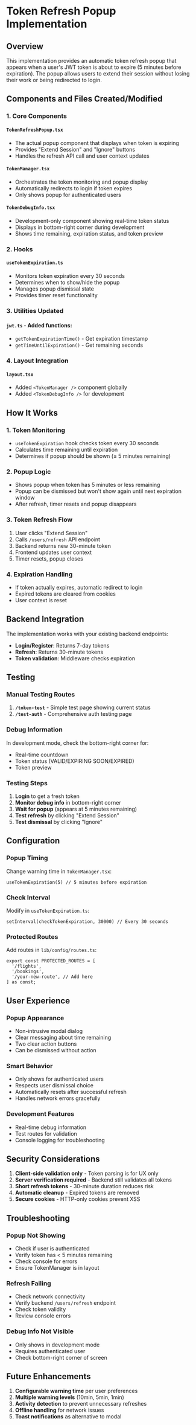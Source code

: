 # Token Refresh Popup Implementation

## Overview

This implementation provides an automatic token refresh popup that appears when a user's JWT token is about to expire (5 minutes before expiration). The popup allows users to extend their session without losing their work or being redirected to login.

## Components and Files Created/Modified

### 1. Core Components

#### `TokenRefreshPopup.tsx`
- The actual popup component that displays when token is expiring
- Provides "Extend Session" and "Ignore" buttons
- Handles the refresh API call and user context updates

#### `TokenManager.tsx`
- Orchestrates the token monitoring and popup display
- Automatically redirects to login if token expires
- Only shows popup for authenticated users

#### `TokenDebugInfo.tsx`
- Development-only component showing real-time token status
- Displays in bottom-right corner during development
- Shows time remaining, expiration status, and token preview

### 2. Hooks

#### `useTokenExpiration.ts`
- Monitors token expiration every 30 seconds
- Determines when to show/hide the popup
- Manages popup dismissal state
- Provides timer reset functionality

### 3. Utilities Updated

#### `jwt.ts` - Added functions:
- `getTokenExpirationTime()` - Get expiration timestamp
- `getTimeUntilExpiration()` - Get remaining seconds

### 4. Layout Integration

#### `layout.tsx`
- Added `<TokenManager />` component globally
- Added `<TokenDebugInfo />` for development

## How It Works

### 1. Token Monitoring
- `useTokenExpiration` hook checks token every 30 seconds
- Calculates time remaining until expiration
- Determines if popup should be shown (≤ 5 minutes remaining)

### 2. Popup Logic
- Shows popup when token has 5 minutes or less remaining
- Popup can be dismissed but won't show again until next expiration window
- After refresh, timer resets and popup disappears

### 3. Token Refresh Flow
1. User clicks "Extend Session"
2. Calls `/users/refresh` API endpoint  
3. Backend returns new 30-minute token
4. Frontend updates user context
5. Timer resets, popup closes

### 4. Expiration Handling
- If token actually expires, automatic redirect to login
- Expired tokens are cleared from cookies
- User context is reset

## Backend Integration

The implementation works with your existing backend endpoints:

- **Login/Register**: Returns 7-day tokens
- **Refresh**: Returns 30-minute tokens  
- **Token validation**: Middleware checks expiration

## Testing

### Manual Testing Routes

1. **`/token-test`** - Simple test page showing current status
2. **`/test-auth`** - Comprehensive auth testing page

### Debug Information

In development mode, check the bottom-right corner for:
- Real-time countdown
- Token status (VALID/EXPIRING SOON/EXPIRED)
- Token preview

### Testing Steps

1. **Login** to get a fresh token
2. **Monitor debug info** in bottom-right corner
3. **Wait for popup** (appears at 5 minutes remaining)
4. **Test refresh** by clicking "Extend Session"
5. **Test dismissal** by clicking "Ignore"

## Configuration

### Popup Timing
Change warning time in `TokenManager.tsx`:
```tsx
useTokenExpiration(5) // 5 minutes before expiration
```

### Check Interval
Modify in `useTokenExpiration.ts`:
```tsx
setInterval(checkTokenExpiration, 30000) // Every 30 seconds
```

### Protected Routes
Add routes in `lib/config/routes.ts`:
```tsx
export const PROTECTED_ROUTES = [
  '/flights',
  '/bookings',
  '/your-new-route', // Add here
] as const;
```

## User Experience

### Popup Appearance
- Non-intrusive modal dialog
- Clear messaging about time remaining
- Two clear action buttons
- Can be dismissed without action

### Smart Behavior
- Only shows for authenticated users
- Respects user dismissal choice
- Automatically resets after successful refresh
- Handles network errors gracefully

### Development Features
- Real-time debug information
- Test routes for validation
- Console logging for troubleshooting

## Security Considerations

1. **Client-side validation only** - Token parsing is for UX only
2. **Server verification required** - Backend still validates all tokens
3. **Short refresh tokens** - 30-minute duration reduces risk
4. **Automatic cleanup** - Expired tokens are removed
5. **Secure cookies** - HTTP-only cookies prevent XSS

## Troubleshooting

### Popup Not Showing
- Check if user is authenticated
- Verify token has < 5 minutes remaining
- Check console for errors
- Ensure TokenManager is in layout

### Refresh Failing
- Check network connectivity
- Verify backend `/users/refresh` endpoint
- Check token validity
- Review console errors

### Debug Info Not Visible
- Only shows in development mode
- Requires authenticated user
- Check bottom-right corner of screen

## Future Enhancements

1. **Configurable warning time** per user preferences
2. **Multiple warning levels** (10min, 5min, 1min)
3. **Activity detection** to prevent unnecessary refreshes
4. **Offline handling** for network issues
5. **Toast notifications** as alternative to modal

